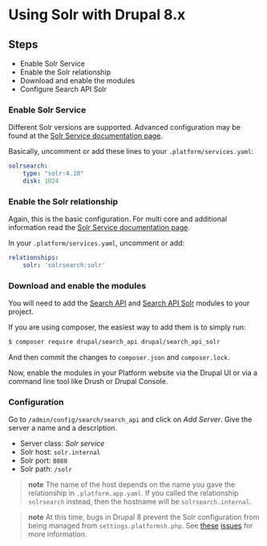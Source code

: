 # Using Solr with Drupal 8.x

## Steps
  - Enable Solr Service
  - Enable the Solr relationship
  - Download and enable the modules
  - Configure Search API Solr

### Enable Solr Service
Different Solr versions are supported. Advanced configuration may be found at the [Solr Service documentation page](../../configuration/services/solr.md).

Basically, uncomment or add these lines to your ``.platform/services.yaml``:
```yaml
solrsearch:
    type: "solr:4.10"
    disk: 1024
```
### Enable the Solr relationship
Again, this is the basic configuration. For multi core and additional information read the [Solr Service documentation page](../../configuration/services/solr.md).

In your ``.platform/services.yaml``, uncomment or add:
```yaml
relationships:
    solr: 'solrsearch:solr'
```

### Download and enable the modules
You will need to add the [Search API](https://www.drupal.org/project/search_api) and [Search API Solr](https://www.drupal.org/project/search_api_solr) modules to your project.

If you are using composer, the easiest way to add them is to simply run:

```bash
$ composer require drupal/search_api drupal/search_api_solr
```

And then commit the changes to `composer.json` and `composer.lock`.

Now, enable the modules in your Platform website via the Drupal UI or via a command line tool like Drush or Drupal Console.

### Configuration

Go to `/admin/config/search/search_api` and click on *Add Server*. Give
the server a name and a description.

-   Server class: *Solr service*
-   Solr host: `solr.internal`
-   Solr port: `8080`
-   Solr path: `/solr`

> **note**
> The name of the host depends on the name you gave the relationship in `.platform.app.yaml`. If
> you called the relationship `solrsearch` instead, then the hostname will be `solrsearch.internal`.

> **note**
> At this time, bugs in Drupal 8 prevent the Solr configuration from being managed from `settings.platformsh.php`.  See [these](https://www.drupal.org/node/2682369) [issues](https://www.drupal.org/node/2744057) for more information.
